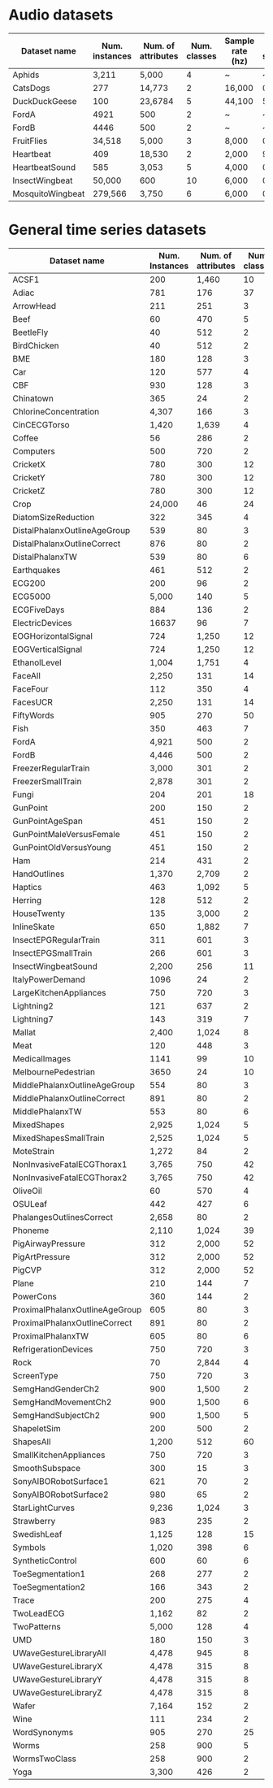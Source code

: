 # Audio datasets

|Dataset name     | Num. instances |Num. of attributes | Num. classes | Sample rate (hz) | % of second |
|-----------------|----------------|-------------------|--------------|------------------|-------------|
|Aphids           |3,211           |5,000              |4             |~                 |~            |
|CatsDogs         |277             |14,773             |2             |16,000            |0.92         |
|DuckDuckGeese    |100             |23,6784            |5             |44,100            |5.37         |
|FordA            |4921            |500                |2             |~                 |~            |
|FordB            |4446            |500                |2             |~                 |~            |
|FruitFlies       |34,518          |5,000              |3             |8,000             |0.63         |
|Heartbeat        |409             |18,530             |2             |2,000             |9.27         |
|HeartbeatSound   |585             |3,053              |5             |4,000             |0.76         |
|InsectWingbeat   |50,000          |600                |10            |6,000             |0.10         |
|MosquitoWingbeat |279,566         |3,750              |6             |6,000             |0.63         |

# General time series datasets

| Dataset name                   | Num. Instances | Num. of attributes | Num. classes | Type         |
|--------------------------------|----------------|--------------------|--------------|--------------|
| ACSF1                          | 200            | 1,460              | 10           | Device       |
| Adiac                          | 781            | 176                | 37           | Image        |
| ArrowHead                      | 211            | 251                | 3            | Image        |
| Beef                           | 60             | 470                | 5            | Spectro      |
| BeetleFly                      | 40             | 512                | 2            | Image        |
| BirdChicken                    | 40             | 512                | 2            | Image        |
| BME                            | 180            | 128                | 3            | Simulated    |
| Car                            | 120            | 577                | 4            | Sensor       |
| CBF                            | 930            | 128                | 3            | Simulated    |
| Chinatown                      | 365            | 24                 | 2            | Traffic      |
| ChlorineConcentration          | 4,307          | 166                | 3            | Sensor       |
| CinCECGTorso                   | 1,420          | 1,639              | 4            | Sensor       |
| Coffee                         | 56             | 286                | 2            | Spectro      |
| Computers                      | 500            | 720                | 2            | Device       |
| CricketX                       | 780            | 300                | 12           | Motion       |
| CricketY                       | 780            | 300                | 12           | Motion       |
| CricketZ                       | 780            | 300                | 12           | Motion       |
| Crop                           | 24,000         | 46                 | 24           | Image        |
| DiatomSizeReduction            | 322            | 345                | 4            | Image        |
| DistalPhalanxOutlineAgeGroup   | 539            | 80                 | 3            | Image        |
| DistalPhalanxOutlineCorrect    | 876            | 80                 | 2            | Image        |
| DistalPhalanxTW                | 539            | 80                 | 6            | Image        |
| Earthquakes                    | 461            | 512                | 2            | Sensor       |
| ECG200                         | 200            | 96                 | 2            | ECG          |
| ECG5000                        | 5,000          | 140                | 5            | ECG          |
| ECGFiveDays                    | 884            | 136                | 2            | ECG          |
| ElectricDevices                | 16637          | 96                 | 7            | Device       |
| EOGHorizontalSignal            | 724            | 1,250              | 12           | EOG          |
| EOGVerticalSignal              | 724            | 1,250              | 12           | EOG          |
| EthanolLevel                   | 1,004          | 1,751              | 4            | Spectro      |
| FaceAll                        | 2,250          | 131                | 14           | Image        |
| FaceFour                       | 112            | 350                | 4            | Image        |
| FacesUCR                       | 2,250          | 131                | 14           | Image        |
| FiftyWords                     | 905            | 270                | 50           | Image        |
| Fish                           | 350            | 463                | 7            | Image        |
| FordA                          | 4,921          | 500                | 2            | Sensor       |
| FordB                          | 4,446          | 500                | 2            | Sensor       |
| FreezerRegularTrain            | 3,000          | 301                | 2            | Sensor       |
| FreezerSmallTrain              | 2,878          | 301                | 2            | Sensor       |
| Fungi                          | 204            | 201                | 18           | HRM          |
| GunPoint                       | 200            | 150                | 2            | Motion       |
| GunPointAgeSpan                | 451            | 150                | 2            | Motion       |
| GunPointMaleVersusFemale       | 451            | 150                | 2            | Motion       |
| GunPointOldVersusYoung         | 451            | 150                | 2            | Motion       |
| Ham                            | 214            | 431                | 2            | Spectro      |
| HandOutlines                   | 1,370          | 2,709              | 2            | Image        |
| Haptics                        | 463            | 1,092              | 5            | Motion       |
| Herring                        | 128            | 512                | 2            | Image        |
| HouseTwenty                    | 135            | 3,000              | 2            | Device       |
| InlineSkate                    | 650            | 1,882              | 7            | Motion       |
| InsectEPGRegularTrain          | 311            | 601                | 3            | EPG          |
| InsectEPGSmallTrain            | 266            | 601                | 3            | EPG          |
| InsectWingbeatSound            | 2,200          | 256                | 11           | Sensor       |
| ItalyPowerDemand               | 1096           | 24                 | 2            | Sensor       |
| LargeKitchenAppliances         | 750            | 720                | 3            | Device       |
| Lightning2                     | 121            | 637                | 2            | Sensor       |
| Lightning7                     | 143            | 319                | 7            | Sensor       |
| Mallat                         | 2,400          | 1,024              | 8            | Simulated    |
| Meat                           | 120            | 448                | 3            | Spectro      |
| MedicalImages                  | 1141           | 99                 | 10           | Image        |
| MelbournePedestrian            | 3650           | 24                 | 10           | Traffic      |
| MiddlePhalanxOutlineAgeGroup   | 554            | 80                 | 3            | Image        |
| MiddlePhalanxOutlineCorrect    | 891            | 80                 | 2            | Image        |
| MiddlePhalanxTW                | 553            | 80                 | 6            | Image        |
| MixedShapes                    | 2,925          | 1,024              | 5            | Image        |
| MixedShapesSmallTrain          | 2,525          | 1,024              | 5            | Image        |
| MoteStrain                     | 1,272          | 84                 | 2            | Sensor       |
| NonInvasiveFatalECGThorax1     | 3,765          | 750                | 42           | ECG          |
| NonInvasiveFatalECGThorax2     | 3,765          | 750                | 42           | ECG          |
| OliveOil                       | 60             | 570                | 4            | Spectro      |
| OSULeaf                        | 442            | 427                | 6            | Image        |
| PhalangesOutlinesCorrect       | 2,658          | 80                 | 2            | Image        |
| Phoneme                        | 2,110          | 1,024              | 39           | Sensor       |
| PigAirwayPressure              | 312            | 2,000              | 52           | Hemodynamics |
| PigArtPressure                 | 312            | 2,000              | 52           | Hemodynamics |
| PigCVP                         | 312            | 2,000              | 52           | Hemodynamics |
| Plane                          | 210            | 144                | 7            | Sensor       |
| PowerCons                      | 360            | 144                | 2            | Power        |
| ProximalPhalanxOutlineAgeGroup | 605            | 80                 | 3            | Image        |
| ProximalPhalanxOutlineCorrect  | 891            | 80                 | 2            | Image        |
| ProximalPhalanxTW              | 605            | 80                 | 6            | Image        |
| RefrigerationDevices           | 750            | 720                | 3            | Device       |
| Rock                           | 70             | 2,844              | 4            | Spectrum     |
| ScreenType                     | 750            | 720                | 3            | Device       |
| SemgHandGenderCh2              | 900            | 1,500              | 2            | Spectrum     |
| SemgHandMovementCh2            | 900            | 1,500              | 6            | Spectrum     |
| SemgHandSubjectCh2             | 900            | 1,500              | 5            | Spectrum     |
| ShapeletSim                    | 200            | 500                | 2            | Simulated    |
| ShapesAll                      | 1,200          | 512                | 60           | Image        |
| SmallKitchenAppliances         | 750            | 720                | 3            | Device       |
| SmoothSubspace                 | 300            | 15                 | 3            | Simulated    |
| SonyAIBORobotSurface1          | 621            | 70                 | 2            | Sensor       |
| SonyAIBORobotSurface2          | 980            | 65                 | 2            | Sensor       |
| StarLightCurves                | 9,236          | 1,024              | 3            | Sensor       |
| Strawberry                     | 983            | 235                | 2            | Spectro      |
| SwedishLeaf                    | 1,125          | 128                | 15           | Image        |
| Symbols                        | 1,020          | 398                | 6            | Image        |
| SyntheticControl               | 600            | 60                 | 6            | Simulated    |
| ToeSegmentation1               | 268            | 277                | 2            | Motion       |
| ToeSegmentation2               | 166            | 343                | 2            | Motion       |
| Trace                          | 200            | 275                | 4            | Sensor       |
| TwoLeadECG                     | 1,162          | 82                 | 2            | ECG          |
| TwoPatterns                    | 5,000          | 128                | 4            | Simulated    |
| UMD                            | 180            | 150                | 3            | Simulated    |
| UWaveGestureLibraryAll         | 4,478          | 945                | 8            | Motion       |
| UWaveGestureLibraryX           | 4,478          | 315                | 8            | Motion       |
| UWaveGestureLibraryY           | 4,478          | 315                | 8            | Motion       |
| UWaveGestureLibraryZ           | 4,478          | 315                | 8            | Motion       |
| Wafer                          | 7,164          | 152                | 2            | Sensor       |
| Wine                           | 111            | 234                | 2            | Spectro      |
| WordSynonyms                   | 905            | 270                | 25           | Image        |
| Worms                          | 258            | 900                | 5            | Motion       |
| WormsTwoClass                  | 258            | 900                | 2            | Motion       |
| Yoga                           | 3,300          | 426                | 2            | Image        |